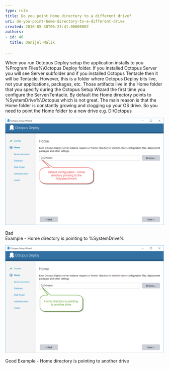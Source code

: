```yaml
---
type: rule
title: Do you point Home directory to a different drive?
uri: do-you-point-home-directory-to-a-different-drive
created: 2016-05-30T06:23:41.0000000Z
authors:
- id: 46
  title: Danijel Malik

---
```


When you run Octopus Deploy setup the application installs to you %Program Files%\Octopus Deploy folder. If you installed Octopus Server you will see Server subfolder and if you installed Octopus Tentacle then it will be Tentacle. However, this is a folder where Octopus Deploy bits live, not your applications, packages, etc. Those artifacts live in the Home folder that you specify during the Octopus Setup Wizard the first time you configure the Server/Tentacle.
   By default the Home directory points to %SystemDrive%\Octopus which is not great. The main reason is that the Home folder is constantly growing and clogging up your OS drive. So you need to point the Home folder to a new drive e.g. D:\Octopus




![](2016-05-30_12-18-02.png)

Bad<br>Example - Home directory is pointing to %SystemDrive%




![](2016-05-30_12-29-09.png)

Good Example - Home directory is pointing to another drive
